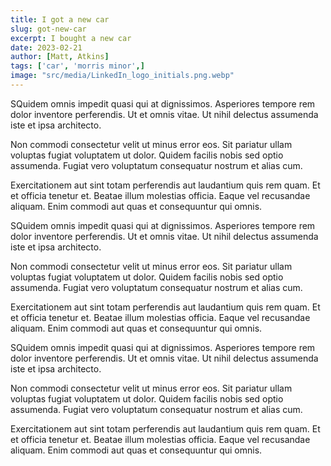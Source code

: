 ```yaml
---
title: I got a new car
slug: got-new-car
excerpt: I bought a new car
date: 2023-02-21
author: [Matt, Atkins]
tags: ['car', 'morris minor',]
image: "src/media/LinkedIn_logo_initials.png.webp"
---
```



SQuidem omnis impedit quasi qui at dignissimos. Asperiores tempore rem dolor inventore perferendis. Ut et omnis vitae. Ut nihil delectus assumenda iste et ipsa architecto.
 
Non commodi consectetur velit ut minus error eos. Sit pariatur ullam voluptas fugiat voluptatem ut dolor. Quidem facilis nobis sed optio assumenda. Fugiat vero voluptatum consequatur nostrum et alias cum.
 
Exercitationem aut sint totam perferendis aut laudantium quis rem quam. Et et officia tenetur et. Beatae illum molestias officia. Eaque vel recusandae aliquam. Enim commodi aut quas et consequuntur qui omnis.


SQuidem omnis impedit quasi qui at dignissimos. Asperiores tempore rem dolor inventore perferendis. Ut et omnis vitae. Ut nihil delectus assumenda iste et ipsa architecto.
 
Non commodi consectetur velit ut minus error eos. Sit pariatur ullam voluptas fugiat voluptatem ut dolor. Quidem facilis nobis sed optio assumenda. Fugiat vero voluptatum consequatur nostrum et alias cum.
 
Exercitationem aut sint totam perferendis aut laudantium quis rem quam. Et et officia tenetur et. Beatae illum molestias officia. Eaque vel recusandae aliquam. Enim commodi aut quas et consequuntur qui omnis.

SQuidem omnis impedit quasi qui at dignissimos. Asperiores tempore rem dolor inventore perferendis. Ut et omnis vitae. Ut nihil delectus assumenda iste et ipsa architecto.
 
Non commodi consectetur velit ut minus error eos. Sit pariatur ullam voluptas fugiat voluptatem ut dolor. Quidem facilis nobis sed optio assumenda. Fugiat vero voluptatum consequatur nostrum et alias cum.
 
Exercitationem aut sint totam perferendis aut laudantium quis rem quam. Et et officia tenetur et. Beatae illum molestias officia. Eaque vel recusandae aliquam. Enim commodi aut quas et consequuntur qui omnis.
